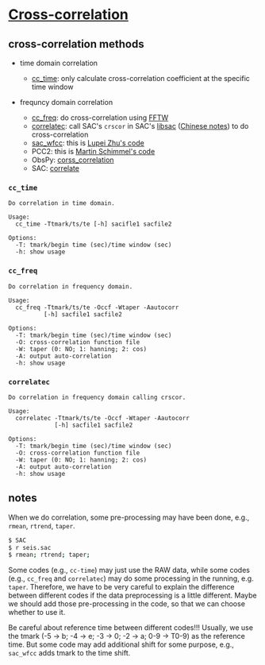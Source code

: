 # [Cross-correlation](https://en.wikipedia.org/wiki/Cross-correlation)

## cross-correlation methods

- time domain correlation
    - [cc_time](src/cc_time.c): only calculate cross-correlation coefficient at the specific time window

- frequncy domain correlation
    - [cc_freq](src/cc_freq.c): do cross-correlation using [FFTW](http://www.fftw.org/)
    - [correlatec](src/correlatec.c): call SAC's `crscor` in SAC's [libsac](http://ds.iris.edu/files/sac-manual/manual/saclib.html) ([Chinese notes](https://seisman.github.io/SAC_Docs_zh/libs/libsac/#crscor)) to do cross-correlation
    - [sac_wfcc](sac_wfcc/): this is [Lupei Zhu's code](http://geophysics.eas.gatech.edu/people/zpeng/Teaching/SAC_Tutorial/#part3_1)
    - PCC2: this is [Martin Schimmel's code](http://diapiro.ictja.csic.es/gt/mschi/SCIENCE/pcc2_method.py)
    - ObsPy: [corss_correlation](https://docs.obspy.org/packages/autogen/obspy.signal.cross_correlation.html#module-obspy.signal.cross_correlation)
    - SAC: [correlate](examples/SAC-correlate.sh)


### `cc_time`

```
Do correlation in time domain.

Usage:
  cc_time -Ttmark/ts/te [-h] sacifle1 sacfile2

Options:
  -T: tmark/begin time (sec)/time window (sec)
  -h: show usage
```

### `cc_freq`

```
Do correlation in frequency domain.

Usage:
  cc_freq -Ttmark/ts/te -Occf -Wtaper -Aautocorr
          [-h] sacfile1 sacfile2

Options:
  -T: tmark/begin time (sec)/time window (sec)
  -O: cross-correlation function file
  -W: taper (0: NO; 1: hanning; 2: cos)
  -A: output auto-correlation
  -h: show usage
```


### `correlatec`
```
Do correlation in frequency domain calling crscor.

Usage:
  correlatec -Ttmark/ts/te -Occf -Wtaper -Aautocorr
             [-h] sacfile1 sacfile2

Options:
  -T: tmark/begin time (sec)/time window (sec)
  -O: cross-correlation function file
  -W: taper (0: NO; 1: hanning; 2: cos)
  -A: output auto-correlation
  -h: show usage
```


## notes

When we do correlation, some pre-processing may have been done, e.g., `rmean`, `rtrend`, `taper`.

```bash
$ SAC
$ r seis.sac
$ rmean; rtrend; taper;
```
Some codes (e.g., `cc-time`) may just use the RAW data, while some codes (e.g., `cc_freq` and `correlatec`) may do some processing in the running, e.g. `taper`. Therefore, we have to be very careful to explain the difference between different codes if the data preprocessing is a little different. Maybe we should add those pre-processing in the code, so that we can choose whether to use it.

Be careful about reference time between different codes!!! Usually, we use the tmark (-5 -> b; -4 -> e; -3 -> 0; -2 -> a; 0-9 -> T0-9) as the reference time. But some code may add additional shift for some purpose, e.g., `sac_wfcc` adds tmark to the time shift.

